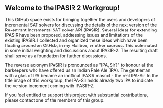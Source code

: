 ## Welcome to the IPASIR 2 Workgroup!

This GitHub space exists for bringing together the users and developers of incremental SAT solvers for discussing the details of the next version of the Re-entrant Incremental SAT solver API (IPASIR). 
Several ideas for extending IPASIR have been proposed, addressing issues and limitations of the existing IPASIR. 
I collected and organized these ideas which have been floating around on GitHub, in my Mailbox, or other sources. 
This culminated in some initial weighting and discussions about IPASIR-2.
The resulting draft shall serve as a foundation for further discussions.

The reverse acronym IPASIR is pronounced as "IPA, Sir?" to honour all the barkeepers who have offered us an Indian Pale Ale (IPA).
The gentleman with a glas of IPA became an inoffical IPASIR mascot - the real IPA-Sir.
In the title image of this workgroup, the IPA-Sir holds already two IPA to indicate the version increment coming with IPASIR-2. 

If you feel entitled to support this project with substantial contributions, please contact one of the members of this group.
